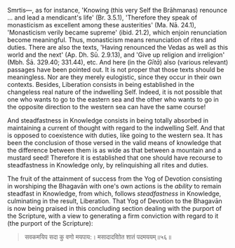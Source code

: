 Smrtis—, as for instance, 'Knowing (this very Self the Brāhmanas) renounce ... and lead a mendicant's life' (Br. 3.5.1), 'Therefore they speak of monasticism as excellent among these austerities' (Ma. Nā. 24.1), 'Monasticism verily became supreme' (ibid. 21.2), which enjoin renunciation become meaningful. Thus, monasticism means renunciation of rites and duties. There are also the texts, 'Having renounced the Vedas as well as this world and the next' (Ap. Dh. Sū. 2.9.13), and 'Give up religion and irreligion' (Mbh. Śā. 329.40; 331.44), etc. And here (in the *Gītā*) also (various relevant) passages have been pointed out. It is not proper that those texts should be meaningless. Nor are they merely eulogistic, since they occur in their own contexts. Besides, Liberation consists in being established in the changeless real nature of the indwelling Self. Indeed, it is not possible that one who wants to go to the eastern sea and the other who wants to go in the opposite direction to the western sea can have the same course!

And steadfastness in Knowledge consists in being totally absorbed in maintaining a current of thought with regard to the indwelling Self. And that is opposed to coexistence with duties, like going to the western sea. It has been the conclusion of those versed in the valid means of knowledge that the difference between them is as wide as that between a mountain and a mustard seed! Therefore it is established that one should have recourse to steadfastness in Knowledge only, by relinquishing all rites and duties.

The fruit of the attainment of success from the Yog of Devotion consisting in worshiping the Bhagavān with one's own actions is the *ability* to remain steadfast in Knowledge, from which, follows *steadfastness* in Knowledge, culminating in the result, Liberation. That Yog of Devotion to the Bhagavān is now being praised in this concluding section dealing with the purport of the Scripture, with a view to generating a firm conviction with regard to it (the purport of the Scripture):

> सवकमयिप सदा कु वणो मयपाय:। मसादादवाोित शातं पदमययम्॥५६॥